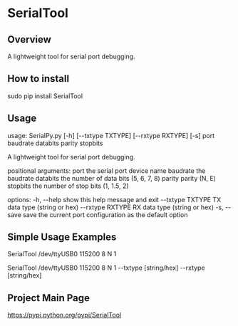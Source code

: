 # SerialTool
## Overview
A lightweight tool for serial port debugging.

## How to install
sudo pip install SerialTool

## Usage
usage: SerialPy.py [-h] [--txtype TXTYPE] [--rxtype RXTYPE] [-s] port baudrate databits parity stopbits

A lightweight tool for serial port debugging.

positional arguments:
  port             the serial port device name
  baudrate         the baudrate
  databits         the number of data bits (5, 6, 7, 8)
  parity           parity (N, E)
  stopbits         the number of stop bits (1, 1.5, 2)

options:
  -h, --help       show this help message and exit
  --txtype TXTYPE  TX data type (string or hex)
  --rxtype RXTYPE  RX data type (string or hex)
  -s, --save       save the current port configuration as the default option

## Simple Usage Examples
SerialTool /dev/ttyUSB0 115200 8 N 1

SerialTool /dev/ttyUSB0 115200 8 N 1 --txtype [string/hex] --rxtype [string/hex]

## Project Main Page
https://pypi.python.org/pypi/SerialTool

